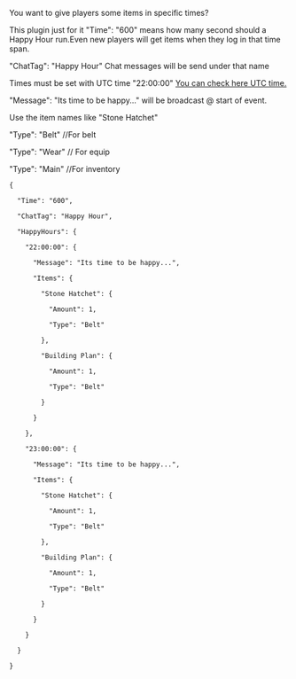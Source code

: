 You want to give players some items in specific times?

This plugin just for it 
"Time": "600" means how many second should a Happy Hour run.Even new players will get items when they log in that time span.

"ChatTag": "Happy Hour" Chat messages will be send under that name


Times must be set with UTC time "22:00:00"
[You can check here UTC time.](http://www.timeanddate.com/worldclock/timezone/utc)


"Message": "Its time to be happy..." will be broadcast @ start of event.


Use the item names like "Stone Hatchet"


"Type": "Belt" //For belt

"Type": "Wear" // For equip

"Type": "Main" //For inventory



````
{

  "Time": "600",

  "ChatTag": "Happy Hour",

  "HappyHours": {

    "22:00:00": {

      "Message": "Its time to be happy...",

      "Items": {

        "Stone Hatchet": {

          "Amount": 1,

          "Type": "Belt"

        },

        "Building Plan": {

          "Amount": 1,

          "Type": "Belt"

        }

      }

    },

    "23:00:00": {

      "Message": "Its time to be happy...",

      "Items": {

        "Stone Hatchet": {

          "Amount": 1,

          "Type": "Belt"

        },

        "Building Plan": {

          "Amount": 1,

          "Type": "Belt"

        }

      }

    }

  }

}
````